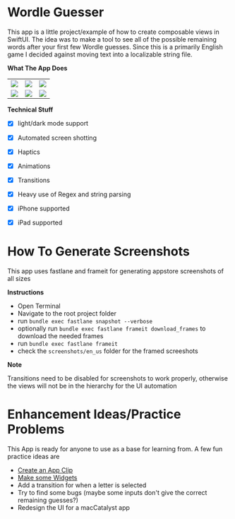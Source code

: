 # Wordle Guesser 

This app is a little project/example of how to create composable views in SwiftUI. The idea was to make a tool to see all of the possible remaining words after your first few Wordle guesses. Since this is a primarily English game I decided against moving text into a localizable string file.

**What The App Does** 

<table>
<tr>
<td> <img src="https://user-images.githubusercontent.com/38142562/187044630-c87ac812-1de1-4a60-902a-680226fccd8d.png"> </td>
<td> <img src="https://user-images.githubusercontent.com/38142562/187044640-11381ebc-e2a2-4471-a57c-0f71c48c1df2.png"> </td>
<td> <img src="https://user-images.githubusercontent.com/38142562/187044643-2b9b6f3b-0d71-44a1-9752-948db42f4f7f.png"> </td>
</tr>
<tr>
<td> <img src="https://user-images.githubusercontent.com/38142562/187044647-a517bee6-49c4-4ed4-a69b-e660010046c6.png"> </td>
<td> <img src="https://user-images.githubusercontent.com/38142562/187044650-1eaae7a8-6d98-45df-ae5b-7b4bc421692d.png"> </td>
<td> <img src="https://user-images.githubusercontent.com/38142562/187044652-19173174-d257-410d-a6ca-50df0ed71d2f.png"> </td>
<tr>
</table>


**Technical Stuff** 

- [x] light/dark mode support
- [x] Automated screen shotting
- [x] Haptics 
- [x] Animations 
- [x] Transitions 
- [x] Heavy use of Regex and string parsing  
- [x] iPhone supported
- [x] iPad supported


# How To Generate Screenshots 

This app uses fastlane and frameit for generating appstore screenshots of all sizes 

**Instructions** 
- Open Terminal
- Navigate to the root project folder 
- run `bundle exec fastlane snapshot --verbose`
- optionally run `bundle exec fastlane frameit download_frames` to download the needed frames
- run `bundle exec fastlane frameit `
- check the `screenshots/en_us` folder for the framed screeshots

**Note** 

Transitions need to be disabled for screenshots to work properly, otherwise the views will not be in the hierarchy for the UI automation

# Enhancement Ideas/Practice Problems

This App is ready for anyone to use as a base for learning from. A few fun practice ideas are

- [Create an App Clip](https://developer.apple.com/app-clips/)
- [Make some Widgets](https://developer.apple.com/documentation/widgetkit/)
- Add a transition for when a letter is selected
- Try to find some bugs (maybe some inputs don't give the correct remaining guesses?)
- Redesign the UI for a macCatalyst app

